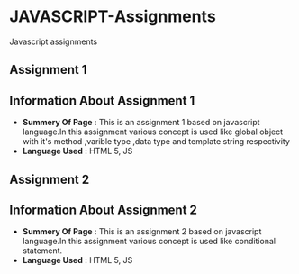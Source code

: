 # JAVASCRIPT-Assignments
Javascript assignments

## **Assignment 1** ##

## Information About Assignment 1 ##

- **Summery Of Page** : This is an assignment 1 based on javascript language.In this assignment various concept is used like global object with it's method ,varible type ,data type and template string respectivity
- **Language Used** : HTML 5, JS


## **Assignment 2** ##

## Information About Assignment 2 ##

- **Summery Of Page** : This is an assignment 2 based on javascript language.In this assignment various concept is used like conditional statement.
- **Language Used** : HTML 5, JS
